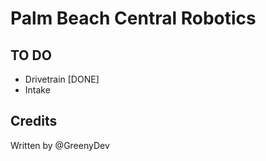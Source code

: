 # Palm Beach Central Robotics 

## TO DO
* Drivetrain [DONE] 
* Intake


## Credits 
Written by @GreenyDev
